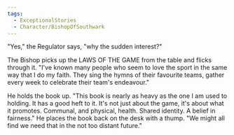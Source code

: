 ```yaml
---
tags:
  - ExceptionalStories
  - Character/BishopOfSouthwark
---
```


"Yes," the Regulator says, "why the sudden interest?"

The Bishop picks up the LAWS OF THE GAME from the table and flicks through it. "I've known many people who seem to love the sport in the same way that I do my faith. They sing the hymns of their favourite teams, gather every week to celebrate their team's endeavour."

He holds the book up. "This book is nearly as heavy as the one I am used to holding. It has a good heft to it. It's not just about the game, it's about what it promotes. Communal, and physical, health. Shared identity. A belief in fairness." He places the book back on the desk with a thump. "We might all find we need that in the not too distant future."